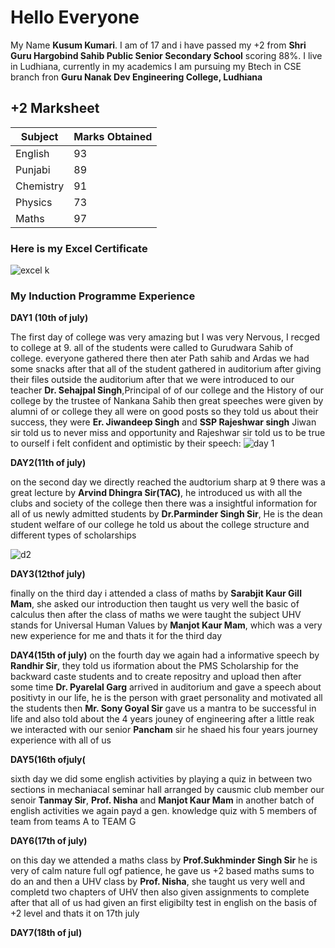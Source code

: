 # Hello Everyone 
My Name **Kusum Kumari**. I am of 17 and i have passed my +2 from **Shri Guru Hargobind Sahib Public Senior Secondary School** scoring 88%. I live in Ludhiana, currently in my academics I am pursuing my Btech in CSE branch fron **Guru Nanak Dev Engineering College, Ludhiana**

## +2 Marksheet

| Subject | Marks Obtained |
| ----------- | ----------- |
| English    |  93
| Punjabi | 89
|Chemistry| 91
| Physics|73
|Maths|97

### Here is my Excel Certificate

![excel k](https://github.com/user-attachments/assets/225aaa87-9d04-488c-8e14-8fb59d59633b)

### My Induction Programme Experience


**DAY1 (10th of july)**

The first day of college was very amazing but I was very Nervous, I recged to college at 9. all of the students were called to Gurudwara Sahib of college. everyone gathered there then ater Path sahib and Ardas we had some snacks after that all of the student gathered in auditorium after giving their files outside the auditorium  after that we were introduced to our teacher **Dr. Sehajpal Singh**,Principal of of our college  and the History of our college by the trustee of Nankana Sahib   then great speeches were given by alumni of or college they all were on good posts so they told us about their success, they were **Er. Jiwandeep Singh** and **SSP Rajeshwar singh** 
Jiwan sir told us to never miss and opportunity and Rajeshwar sir told us to be true to ourself
 i felt confident and optimistic  by their speech:
 ![day 1](https://github.com/user-attachments/assets/14596080-1873-4ba7-b3af-f7f9feb707ac)

 **DAY2(11th of july)**
 
 on the second day we directly reached the audtorium sharp at 9  there was a great lecture by **Arvind Dhingra Sir(TAC)**, he introduced us with all the clubs and society of the college then there was a insightful 
 information for all of us newly admitted students by **Dr.Parminder Singh Sir**, He is the dean student welfare of our college he told us about the college structure and different types of scholarships 
 
 ![d2](https://github.com/user-attachments/assets/2d384903-8e6e-418e-9709-e762c023ab29)  

 **DAY3(12thof july)**

 finally on the third day i attended  a class of maths by **Sarabjit Kaur Gill Mam**, she asked our introduction then taught us very well the basic of calculus then after the class of maths we were taught the subject UHV stands for Universal Human Values by **Manjot Kaur Mam**, which was a very new experience for me 
 and thats it for the third day 

 
**DAY4(15th of july)**
on the fourth day we again had a informative speech by **Randhir Sir**, they told us iformation about the PMS  Scholarship for the  backward caste students and to create repositry and upload  then after some time **Dr. Pyarelal Garg** arrived in auditorium and gave a speech about positivty in our life, he is the person with graet personality and motivated all the students then **Mr. Sony Goyal Sir** gave us a mantra to be successful in life and also told  about the 4 years jouney of engineering 
after a little reak we interacted with our senior **Pancham** sir he shaed his four years journey experience with all of us  


**DAY5(16th ofjuly(**

sixth day we did some english activities by playing a quiz in between two sections in mechaniacal seminar hall arranged by causmic club member our senoir **Tanmay Sir**, **Prof. Nisha** and **Manjot Kaur Mam**
in another batch of english activities we again payd a gen. knowledge quiz with 5 members of team from teams A to TEAM G 


**DAY6(17th of july)**

 
on this day we attended a maths class by **Prof.Sukhminder Singh Sir** he is very of calm nature full ogf patience, he gave us +2 based maths sums to do  an and then a UHV class by **Prof. Nisha**, she taught us very well and completd two chapters of UHV then also given assignments to complete after that all of us had given an first eligibilty test in english on the basis of +2 level and thats it on 17th july 

**DAY7(18th of jul)**




